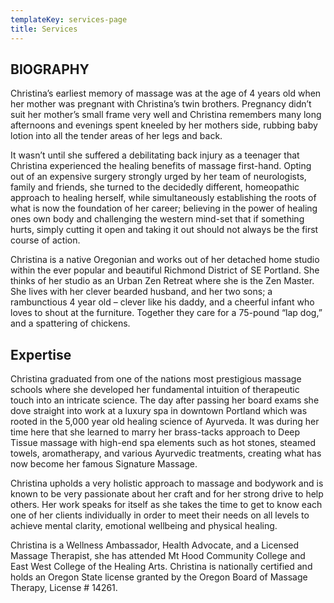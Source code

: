```yaml
---
templateKey: services-page
title: Services
---
```

## BIOGRAPHY

Christina’s earliest memory of massage was at the age of 4 years old when her mother was pregnant with Christina’s twin brothers.  Pregnancy didn’t suit her mother’s small frame very well and Christina remembers many long afternoons and evenings spent kneeled by her mothers side, rubbing baby lotion into all the tender areas of her legs and back.


It wasn’t until she suffered a debilitating back injury as a teenager that Christina experienced the healing benefits of massage first-hand. Opting out of an expensive surgery strongly urged by her team of neurologists, family and friends, she turned to the decidedly different, homeopathic approach to healing herself, while simultaneously establishing the roots of what is now the foundation of her career; believing in the power of healing ones own body and challenging the western mind-set that if something hurts, simply cutting it open and taking it out should not always be the first course of action.

Christina is a native Oregonian and works out of her detached home studio within the ever popular and beautiful Richmond District of SE Portland.  She thinks of her studio as an Urban Zen Retreat where she is the Zen Master. She lives with her clever bearded husband, and her two sons; a rambunctious 4 year old – clever like his daddy, and a cheerful infant who loves to shout at the furniture. Together they care for a 75-pound “lap dog,” and a spattering of chickens.

## Expertise

Christina graduated from one of the nations most prestigious massage schools where she developed her fundamental intuition of therapeutic touch into an intricate science.  The day after passing her board exams she dove straight into work at a luxury spa in downtown Portland which was rooted in the 5,000 year old healing science of Ayurveda. It was during her time here that she learned to marry her brass-tacks approach to Deep Tissue massage with high-end spa elements such as hot stones, steamed towels, aromatherapy, and various Ayurvedic treatments, creating what has now become her famous Signature Massage.

Christina upholds a very holistic approach to massage and bodywork and  is known to be very passionate about her craft and for her strong drive to help others. Her work speaks for itself as she takes the time to get to know each one of her clients individually in order to meet their needs on all levels to achieve mental clarity, emotional wellbeing and physical healing.

Christina is a Wellness Ambassador, Health Advocate, and a Licensed Massage Therapist, she has attended Mt Hood Community College and East West College of the Healing Arts. Christina is nationally certified and holds an Oregon State license granted by the Oregon Board of Massage Therapy, License # 14261.

